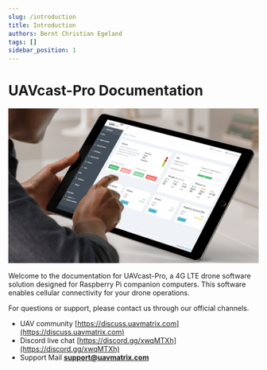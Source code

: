 ```yaml
---
slug: /introduction
title: Introduction
authors: Bernt Christian Egeland
tags: []
sidebar_position: 1
---
```


# UAVcast-Pro Documentation

![](img/ipad.png)

Welcome to the documentation for UAVcast-Pro, a 4G LTE drone software solution designed for Raspberry Pi companion computers. This software enables cellular connectivity for your drone operations.

For questions or support, please contact us through our official channels.

- UAV community [https://discuss.uavmatrix.com](https://discuss.uavmatrix.com)
- Discord live chat [https://discord.gg/xwqMTXh](https://discord.gg/xwqMTXh)
- Support Mail **support@uavmatrix.com**

